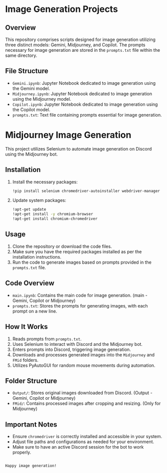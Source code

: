 
# Image Generation Projects

## Overview
This repository comprises scripts designed for image generation utilizing three distinct models: Gemini, Midjourney, and Copilot. The prompts necessary for image generation are stored in the `prompts.txt` file within the same directory.

## File Structure
- `Gemini.ipynb`: Jupyter Notebook dedicated to image generation using the Gemini model.
- `Midjourney.ipynb`: Jupyter Notebook dedicated to image generation using the Midjourney model.
- `Copilot.ipynb`: Jupyter Notebook dedicated to image generation using the Copilot model.
- `prompts.txt`: Text file containing prompts essential for image generation.

# Midjourney Image Generation

This project utilizes Selenium to automate image generation on Discord using the Midjourney bot.

## Installation

1. Install the necessary packages:
   ```bash
   !pip install selenium chromedriver-autoinstaller webdriver-manager undetected-chromedriver scikit-image user_agent pyautogui
   ```

2. Update system packages:
   ```bash
   !apt-get update
   !apt-get install -y chromium-browser
   !apt-get install chromium-chromedriver
   ```

## Usage

1. Clone the repository or download the code files.
2. Make sure you have the required packages installed as per the installation instructions.
3. Run the code to generate images based on prompts provided in the `prompts.txt` file.

## Code Overview

- `main.ipynb`: Contains the main code for image generation. (main - Gemini, Copilot or Midjourney)
- `prompts.txt`: Stores the prompts for generating images, with each prompt on a new line.

## How It Works

1. Reads prompts from `prompts.txt`.
2. Uses Selenium to interact with Discord and the Midjourney bot.
3. Enters prompts into Discord, triggering image generation.
4. Downloads and processes generated images into the `Midjourney` and `FMid` folders.
5. Utilizes PyAutoGUI for random mouse movements during automation.

## Folder Structure

- `Output/`: Stores original images downloaded from Discord. (Output - Gemini, Copilot or Midjourney)
- `FMid/`: Contains processed images after cropping and resizing. (Only for Midjourney)

## Important Notes

- Ensure `chromedriver` is correctly installed and accessible in your system.
- Adjust file paths and configurations as needed for your environment.
- Make sure to have an active Discord session for the bot to work properly.
```

Happy image generation!
